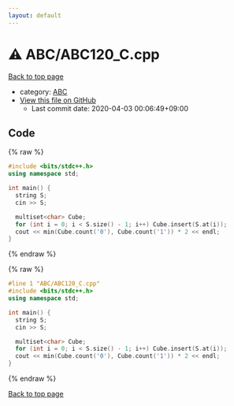 ```yaml
---
layout: default
---
```


<!-- mathjax config similar to math.stackexchange -->
<script type="text/javascript" async
  src="https://cdnjs.cloudflare.com/ajax/libs/mathjax/2.7.5/MathJax.js?config=TeX-MML-AM_CHTML">
</script>
<script type="text/x-mathjax-config">
  MathJax.Hub.Config({
    TeX: { equationNumbers: { autoNumber: "AMS" }},
    tex2jax: {
      inlineMath: [ ['$','$'] ],
      processEscapes: true
    },
    "HTML-CSS": { matchFontHeight: false },
    displayAlign: "left",
    displayIndent: "2em"
  });
</script>

<script type="text/javascript" src="https://cdnjs.cloudflare.com/ajax/libs/jquery/3.4.1/jquery.min.js"></script>
<script src="https://cdn.jsdelivr.net/npm/jquery-balloon-js@1.1.2/jquery.balloon.min.js" integrity="sha256-ZEYs9VrgAeNuPvs15E39OsyOJaIkXEEt10fzxJ20+2I=" crossorigin="anonymous"></script>
<script type="text/javascript" src="../../assets/js/copy-button.js"></script>
<link rel="stylesheet" href="../../assets/css/copy-button.css" />


# :warning: ABC/ABC120_C.cpp

<a href="../../index.html">Back to top page</a>

* category: <a href="../../index.html#902fbdd2b1df0c4f70b4a5d23525e932">ABC</a>
* <a href="{{ site.github.repository_url }}/blob/master/ABC/ABC120_C.cpp">View this file on GitHub</a>
    - Last commit date: 2020-04-03 00:06:49+09:00




## Code

<a id="unbundled"></a>
{% raw %}
```cpp
#include <bits/stdc++.h>
using namespace std;

int main() {
  string S;
  cin >> S;

  multiset<char> Cube;
  for (int i = 0; i < S.size() - 1; i++) Cube.insert(S.at(i));
  cout << min(Cube.count('0'), Cube.count('1')) * 2 << endl;
}
```
{% endraw %}

<a id="bundled"></a>
{% raw %}
```cpp
#line 1 "ABC/ABC120_C.cpp"
#include <bits/stdc++.h>
using namespace std;

int main() {
  string S;
  cin >> S;

  multiset<char> Cube;
  for (int i = 0; i < S.size() - 1; i++) Cube.insert(S.at(i));
  cout << min(Cube.count('0'), Cube.count('1')) * 2 << endl;
}

```
{% endraw %}

<a href="../../index.html">Back to top page</a>

